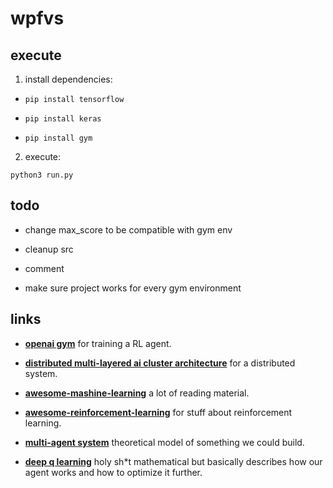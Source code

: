 # wpfvs

## execute

1. install dependencies:
  
  - <code>pip install tensorflow</code>

  - <code>pip install keras</code>
  
  - <code>pip install gym</code>

2. execute:

  <code>python3 run.py</code> 

## todo

- change max_score to be compatible with gym env

- cleanup src

- comment

- make sure project works for every gym environment

## links

- **[openai gym](http://gym.openai.com)** for training a RL agent.

- **[distributed multi-layered ai cluster architecture](https://medium.com/adhive/distributed-multi-layered-ai-cluster-architecture-4576497ec27c)**
for a distributed system.

- **[awesome-mashine-learning](https://github.com/josephmisiti/awesome-machine-learning)** a lot of reading material.

- **[awesome-reinforcement-learning](https://github.com/aikorea/awesome-rl#human-computer-interaction)** for stuff about reinforcement learning.

- **[multi-agent system](https://en.wikipedia.org/wiki/Multi-agent_system)** theoretical model of something we could build.

- **[deep q learning](http://rll.berkeley.edu/deeprlcourse/f17docs/lecture_7_advanced_q_learning.pdf)** holy sh\*t mathematical but basically describes how our agent works and how to optimize it further.
